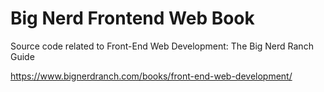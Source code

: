 # Big Nerd Frontend Web Book
Source code related to Front-End Web Development: The Big Nerd Ranch Guide

https://www.bignerdranch.com/books/front-end-web-development/
